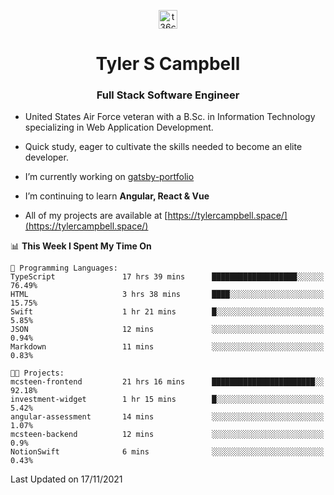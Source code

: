 <p align="center">
<a href="https://www.linkedin.com/in/t36campbell" target="blank"><img align="center" src="https://ik.imagekit.io/t36campbell/Portfolio/linkedin.png.original_m8bbGgPh6.png" alt="t36campbell" height="30" width="30" /></a>
</p>
<h1 align="center">Tyler S Campbell</h1>
<h3 align="center">Full Stack Software Engineer</h3>

* United States Air Force veteran with a B.Sc. in Information Technology specializing in Web Application Development. 

* Quick study, eager to cultivate the skills needed to become an elite developer.

* I’m currently working on [gatsby-portfolio](https://github.com/t36campbell/gatsby-portfolio)

* I’m continuing to learn **Angular, React & Vue**

* All of my projects are available at [https://tylercampbell.space/](https://tylercampbell.space/)

<!--START_SECTION:waka-->
📊 **This Week I Spent My Time On** 

```text
💬 Programming Languages: 
TypeScript               17 hrs 39 mins      ███████████████████░░░░░░   76.49% 
HTML                     3 hrs 38 mins       ████░░░░░░░░░░░░░░░░░░░░░   15.75% 
Swift                    1 hr 21 mins        █░░░░░░░░░░░░░░░░░░░░░░░░   5.85% 
JSON                     12 mins             ░░░░░░░░░░░░░░░░░░░░░░░░░   0.94% 
Markdown                 11 mins             ░░░░░░░░░░░░░░░░░░░░░░░░░   0.83%

🐱‍💻 Projects: 
mcsteen-frontend         21 hrs 16 mins      ███████████████████████░░   92.18% 
investment-widget        1 hr 15 mins        █░░░░░░░░░░░░░░░░░░░░░░░░   5.42% 
angular-assessment       14 mins             ░░░░░░░░░░░░░░░░░░░░░░░░░   1.07% 
mcsteen-backend          12 mins             ░░░░░░░░░░░░░░░░░░░░░░░░░   0.9% 
NotionSwift              6 mins              ░░░░░░░░░░░░░░░░░░░░░░░░░   0.43%

```


 Last Updated on 17/11/2021
<!--END_SECTION:waka-->
